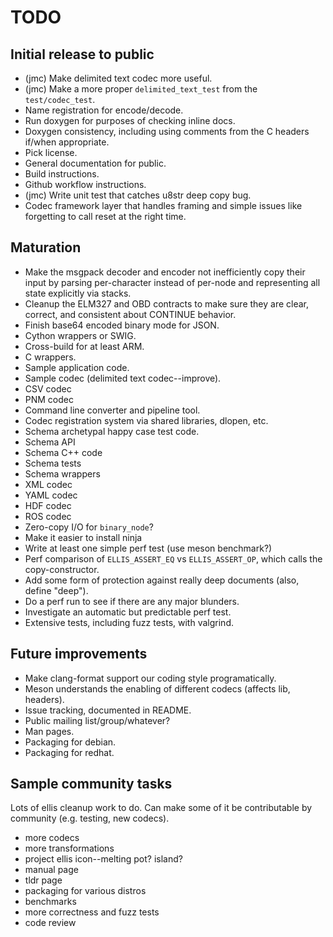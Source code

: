 # TODO

## Initial release to public

* (jmc) Make delimited text codec more useful.
* (jmc) Make a more proper `delimited_text_test` from the `test/codec_test`.
* Name registration for encode/decode.
* Run doxygen for purposes of checking inline docs.
* Doxygen consistency, including using comments from the C headers if/when
  appropriate.
* Pick license.
* General documentation for public.
* Build instructions.
* Github workflow instructions.
* (jmc) Write unit test that catches u8str deep copy bug.
* Codec framework layer that handles framing and simple issues like forgetting
  to call reset at the right time.

## Maturation

* Make the msgpack decoder and encoder not inefficiently copy their input by
  parsing per-character instead of per-node and representing all state
  explicitly via stacks.
* Cleanup the ELM327 and OBD contracts to make sure they are clear, correct, and
  consistent about CONTINUE behavior.
* Finish base64 encoded binary mode for JSON.
* Cython wrappers or SWIG.
* Cross-build for at least ARM.
* C wrappers.
* Sample application code.
* Sample codec (delimited text codec--improve).
* CSV codec
* PNM codec
* Command line converter and pipeline tool.
* Codec registration system via shared libraries, dlopen, etc.
* Schema archetypal happy case test code.
* Schema API
* Schema C++ code
* Schema tests
* Schema wrappers
* XML codec
* YAML codec
* HDF codec
* ROS codec
* Zero-copy I/O for `binary_node`?
* Make it easier to install ninja
* Write at least one simple perf test (use meson benchmark?)
* Perf comparison of `ELLIS_ASSERT_EQ` vs `ELLIS_ASSERT_OP`, which calls the
  copy-constructor.
* Add some form of protection against really deep documents (also, define
  "deep").
* Do a perf run to see if there are any major blunders.
* Investigate an automatic but predictable perf test.
* Extensive tests, including fuzz tests, with valgrind.

## Future improvements

* Make clang-format support our coding style programatically.
* Meson understands the enabling of different codecs (affects lib, headers).
* Issue tracking, documented in README.
* Public mailing list/group/whatever?
* Man pages.
* Packaging for debian.
* Packaging for redhat.

## Sample community tasks

Lots of ellis cleanup work to do.  Can make some of it be contributable by
community (e.g. testing, new codecs).

* more codecs
* more transformations
* project ellis icon--melting pot? island?
* manual page
* tldr page
* packaging for various distros
* benchmarks
* more correctness and fuzz tests
* code review
